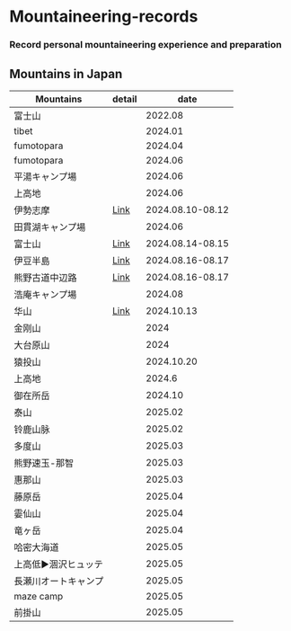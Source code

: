 # Mountaineering-records
### Record personal mountaineering experience and preparation
## Mountains in Japan

| Mountains | detail | date |
| --- | --- | --- |
| 富士山 | | 2022.08 |
| tibet | | 2024.01 |
| fumotopara | | 2024.04 |
| fumotopara | | 2024.06 |
| 平湯キャンプ場 | | 2024.06 |
| 上高地 | | 2024.06 |
| 伊勢志摩 | [Link](iseshima.md) | 2024.08.10-08.12 |
| 田貫湖キャンプ場 | | 2024.06 |
| 富士山 | [Link](Fujisan.md) | 2024.08.14-08.15 |
| 伊豆半島 | [Link](2024summer_voaction.md) | 2024.08.16-08.17 |
| 熊野古道中辺路 | [Link](Kumonokodo_nakahechi.md) | 2024.08.16-08.17 |
| 浩庵キャンプ場 | | 2024.08 |
| 华山 | [Link](huashan.md) | 2024.10.13 |
| 金刚山 |  | 2024 |
| 大台原山 |  | 2024 |
| 猿投山 |  | 2024.10.20 |
| 上高地 |  | 2024.6 |
| 御在所岳 |  | 2024.10 |
| 泰山 |  | 2025.02 |
| 铃鹿山脉 |  | 2025.02 |
| 多度山 |  | 2025.03 |
| 熊野速玉-那智 |  | 2025.03 |
| 惠那山 |  | 2025.03 |
| 藤原岳 |  | 2025.04 |
| 孁仙山 |  | 2025.04 |
| 竜ヶ岳 |  | 2025.04 |
| 哈密大海道 |  | 2025.05 |
| 上高低▶️涸沢ヒュッテ |  | 2025.05 |
| 長瀬川オートキャンプ |  | 2025.05 |
| maze camp |  | 2025.05 |
| 前掛山 |  | 2025.05 |
